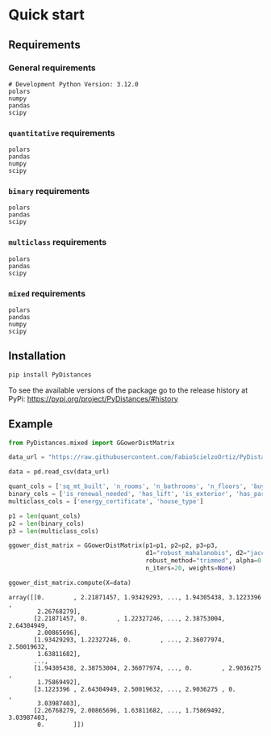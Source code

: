 # Quick start

## Requirements 

### General requirements

```
# Development Python Version: 3.12.0
polars
numpy
pandas
scipy
```


### `quantitative` requirements

```
polars
pandas
numpy
scipy
```


### `binary` requirements

```
polars
pandas
scipy
```


### `multiclass` requirements

```
polars
pandas
scipy
```

### `mixed` requirements

```
polars
pandas
numpy
scipy
```

## Installation

```python
pip install PyDistances
```

To see the available versions of the package go to the release history at PyPi: https://pypi.org/project/PyDistances/#history



## Example


```python
from PyDistances.mixed import GGowerDistMatrix

data_url = "https://raw.githubusercontent.com/FabioScielzoOrtiz/PyDistances-demo/refs/heads/main/data/madrid_houses_processed.csv"

data = pd.read_csv(data_url)

quant_cols = ['sq_mt_built', 'n_rooms', 'n_bathrooms', 'n_floors', 'buy_price']
binary_cols = ['is_renewal_needed', 'has_lift', 'is_exterior', 'has_parking']
multiclass_cols = ['energy_certificate', 'house_type']

p1 = len(quant_cols)
p2 = len(binary_cols)
p3 = len(multiclass_cols)

ggower_dist_matrix = GGowerDistMatrix(p1=p1, p2=p2, p3=p3,
                                      d1="robust_mahalanobis", d2="jaccard", d3="hamming",
                                      robust_method="trimmed", alpha=0.07, epsilon=0.05, 
                                      n_iters=20, weights=None)

ggower_dist_matrix.compute(X=data)
```
```
array([[0.        , 2.21871457, 1.93429293, ..., 1.94305438, 3.1223396 ,
        2.26768279],
       [2.21871457, 0.        , 1.22327246, ..., 2.38753004, 2.64304949,
        2.00865696],
       [1.93429293, 1.22327246, 0.        , ..., 2.36077974, 2.50019632,
        1.63811682],
       ...,
       [1.94305438, 2.38753004, 2.36077974, ..., 0.        , 2.9036275 ,
        1.75869492],
       [3.1223396 , 2.64304949, 2.50019632, ..., 2.9036275 , 0.        ,
        3.03987403],
       [2.26768279, 2.00865696, 1.63811682, ..., 1.75869492, 3.03987403,
        0.        ]])
```
